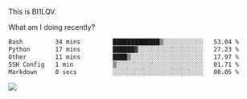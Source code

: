 This is BI1LQV.

What am I doing recently?

<!--START_SECTION:waka-->

```txt
Bash         34 mins         █████████████▒░░░░░░░░░░░   53.04 %
Python       17 mins         ██████▓░░░░░░░░░░░░░░░░░░   27.23 %
Other        11 mins         ████▒░░░░░░░░░░░░░░░░░░░░   17.97 %
SSH Config   1 min           ▒░░░░░░░░░░░░░░░░░░░░░░░░   01.71 %
Markdown     0 secs          ░░░░░░░░░░░░░░░░░░░░░░░░░   00.05 %
```

<!--END_SECTION:waka-->

<img src="https://github-readme-stats.vercel.app/api?username=bi1lqv&show_icons=true&count_private=true">
